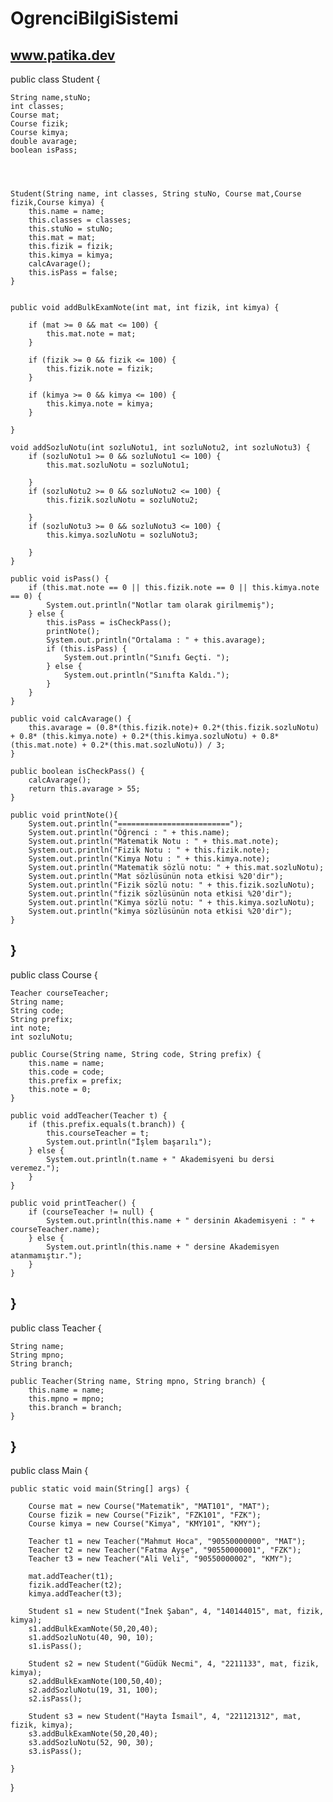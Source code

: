 # OgrenciBilgiSistemi
www.patika.dev
---------------------


public class Student {

    String name,stuNo;
    int classes;
    Course mat;
    Course fizik;
    Course kimya;
    double avarage;
    boolean isPass;
    
   


    Student(String name, int classes, String stuNo, Course mat,Course fizik,Course kimya) {
        this.name = name;
        this.classes = classes;
        this.stuNo = stuNo;
        this.mat = mat;
        this.fizik = fizik;
        this.kimya = kimya;
        calcAvarage();
        this.isPass = false;
    }


    public void addBulkExamNote(int mat, int fizik, int kimya) {

        if (mat >= 0 && mat <= 100) {
            this.mat.note = mat;
        }

        if (fizik >= 0 && fizik <= 100) {
            this.fizik.note = fizik;
        }

        if (kimya >= 0 && kimya <= 100) {
            this.kimya.note = kimya;
        }

    }
    
    void addSozluNotu(int sozluNotu1, int sozluNotu2, int sozluNotu3) {
        if (sozluNotu1 >= 0 && sozluNotu1 <= 100) {
            this.mat.sozluNotu = sozluNotu1;
  
        }
        if (sozluNotu2 >= 0 && sozluNotu2 <= 100) {
            this.fizik.sozluNotu = sozluNotu2;
            
        }
        if (sozluNotu3 >= 0 && sozluNotu3 <= 100) {
            this.kimya.sozluNotu = sozluNotu3;
            
        }
    }

    public void isPass() {
        if (this.mat.note == 0 || this.fizik.note == 0 || this.kimya.note == 0) {
            System.out.println("Notlar tam olarak girilmemiş");
        } else {
            this.isPass = isCheckPass();
            printNote();
            System.out.println("Ortalama : " + this.avarage);
            if (this.isPass) {
                System.out.println("Sınıfı Geçti. ");
            } else {
                System.out.println("Sınıfta Kaldı.");
            }
        }
    }

    public void calcAvarage() {
        this.avarage = (0.8*(this.fizik.note)+ 0.2*(this.fizik.sozluNotu) + 0.8* (this.kimya.note) + 0.2*(this.kimya.sozluNotu) + 0.8* (this.mat.note) + 0.2*(this.mat.sozluNotu)) / 3;
    }

    public boolean isCheckPass() {
        calcAvarage();
        return this.avarage > 55;
    }

    public void printNote(){
        System.out.println("=========================");
        System.out.println("Öğrenci : " + this.name);
        System.out.println("Matematik Notu : " + this.mat.note);
        System.out.println("Fizik Notu : " + this.fizik.note);
        System.out.println("Kimya Notu : " + this.kimya.note);
        System.out.println("Matematik sözlü notu: " + this.mat.sozluNotu);
        System.out.println("Mat sözlüsünün nota etkisi %20'dir");
        System.out.println("Fizik sözlü notu: " + this.fizik.sozluNotu);
        System.out.println("fizik sözlüsünün nota etkisi %20'dir");
        System.out.println("Kimya sözlü notu: " + this.kimya.sozluNotu);
        System.out.println("kimya sözlüsünün nota etkisi %20'dir");
    }

}
----------------------------------------------------------------------------------------------


public class Course {

    Teacher courseTeacher;
    String name;
    String code;
    String prefix;
    int note;
    int sozluNotu;
    
    public Course(String name, String code, String prefix) {
        this.name = name;
        this.code = code;
        this.prefix = prefix;
        this.note = 0;
    }

    public void addTeacher(Teacher t) {
        if (this.prefix.equals(t.branch)) {
            this.courseTeacher = t;
            System.out.println("İşlem başarılı");
        } else {
            System.out.println(t.name + " Akademisyeni bu dersi veremez.");
        }
    }

    public void printTeacher() {
        if (courseTeacher != null) {
            System.out.println(this.name + " dersinin Akademisyeni : " + courseTeacher.name);
        } else {
            System.out.println(this.name + " dersine Akademisyen atanmamıştır.");
        }
    }
}
----------------------------------------------------------------------------------------------


public class Teacher {

    String name;
    String mpno;
    String branch;

    public Teacher(String name, String mpno, String branch) {
        this.name = name;
        this.mpno = mpno;
        this.branch = branch;
    }

}
--------------------------------------------------------------


public class Main {

    public static void main(String[] args) {

        Course mat = new Course("Matematik", "MAT101", "MAT");
        Course fizik = new Course("Fizik", "FZK101", "FZK");
        Course kimya = new Course("Kimya", "KMY101", "KMY");

        Teacher t1 = new Teacher("Mahmut Hoca", "90550000000", "MAT");
        Teacher t2 = new Teacher("Fatma Ayşe", "90550000001", "FZK");
        Teacher t3 = new Teacher("Ali Veli", "90550000002", "KMY");

        mat.addTeacher(t1);
        fizik.addTeacher(t2);
        kimya.addTeacher(t3);

        Student s1 = new Student("İnek Şaban", 4, "140144015", mat, fizik, kimya);
        s1.addBulkExamNote(50,20,40);
        s1.addSozluNotu(40, 90, 10);
        s1.isPass();

        Student s2 = new Student("Güdük Necmi", 4, "2211133", mat, fizik, kimya);
        s2.addBulkExamNote(100,50,40);
        s2.addSozluNotu(19, 31, 100);
        s2.isPass();

        Student s3 = new Student("Hayta İsmail", 4, "221121312", mat, fizik, kimya);
        s3.addBulkExamNote(50,20,40);
        s3.addSozluNotu(52, 90, 30);
        s3.isPass();

    }
}



